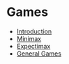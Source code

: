 # Games


* [Introduction](Games/introduction.md)
* [Minimax](Games/minimax.md)
* [Expectimax](Games/expectimax.md)
* [General Games](Games/generalGames.md)